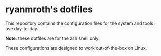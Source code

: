 # ryanmroth's dotfiles

This repository contains the configuration files for the system and tools I use day-to-day.

**Note**: these dotfiles are for the zsh shell only.

These configurations are designed to work out-of-the-box on Linux.
